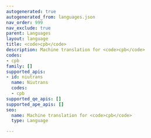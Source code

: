 ```yaml
---
autogenerated: true
autogenerated_from: languages.json
nav_order: 999
nav_exclude: true
parent: Languages
layout: language
title: <code>cpb</code>
description: Machine translation for <code>cpb</code>
codes:
- cpb
family: []
supported_apis:
- id: niutrans
  name: Niutrans
  codes:
  - cpb
supported_qe_apis: []
supported_ape_apis: []
seo:
  name: Machine translation for <code>cpb</code>
  type: Language

---
```



